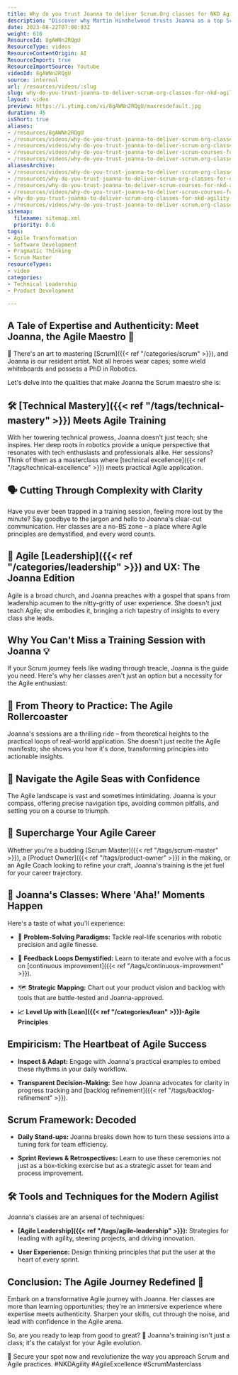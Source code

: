```yaml
---
title: Why do you trust Joanna to deliver Scrum.Org classes for NKD Agility?
description: "Discover why Martin Hinshelwood trusts Joanna as a top Scrum trainer for NKD Agility. Elevate your team's performance with expert guidance! #Scrum #Agile"
date: 2023-08-22T07:00:03Z
weight: 610
ResourceId: 8gAWNn2RQgU
ResourceType: videos
ResourceContentOrigin: AI
ResourceImport: true
ResourceImportSource: Youtube
videoId: 8gAWNn2RQgU
source: internal
url: /resources/videos/:slug
slug: why-do-you-trust-joanna-to-deliver-scrum-org-classes-for-nkd-agility-8gAWNn2RQgU
layout: video
preview: https://i.ytimg.com/vi/8gAWNn2RQgU/maxresdefault.jpg
duration: 45
isShort: true
aliases:
- /resources/8gAWNn2RQgU
- /resources/videos/why-do-you-trust-joanna-to-deliver-scrum-org-classes-for-nkd-agility-8gAWNn2RQgU
- /resources/videos/why-do-you-trust-joanna-to-deliver-scrum-org-classes-for-nkd-agility
- /resources/videos/why-do-you-trust-joanna-to-deliver-scrum-courses-for-nkd-agility
- /resources/videos/why-do-you-trust-joanna-to-deliver-scrum.org-classes-for-nkd-agility
aliasesArchive:
- /resources/videos/why-do-you-trust-joanna-to-deliver-scrum-org-classes-for-nkd-agility
- /resources/why-do-you-trust-joanna-to-deliver-scrum-org-classes-for-nkd-agility-2
- /resources/why-do-you-trust-joanna-to-deliver-scrum-courses-for-nkd-agility
- /resources/videos/why-do-you-trust-joanna-to-deliver-scrum-courses-for-nkd-agility
- why-do-you-trust-joanna-to-deliver-scrum-org-classes-for-nkd-agility-8gAWNn2RQgU
- /resources/videos/why-do-you-trust-joanna-to-deliver-scrum.org-classes-for-nkd-agility
sitemap:
  filename: sitemap.xml
  priority: 0.6
tags:
- Agile Transformation
- Software Development
- Pragmatic Thinking
- Scrum Master
resourceTypes:
- video
categories:
- Technical Leadership
- Product Development

---
```

## A Tale of Expertise and Authenticity: Meet Joanna, the Agile Maestro 🚀 

🤖 There's an art to mastering [Scrum]({{< ref "/categories/scrum" >}}), and Joanna is our resident artist. Not all heroes wear capes; some wield whiteboards and possess a PhD in Robotics.  

Let's delve into the qualities that make Joanna the Scrum maestro she is: 

## 🛠 [Technical Mastery]({{< ref "/tags/technical-mastery" >}}) Meets Agile Training 

With her towering technical prowess, Joanna doesn't just teach; she inspires. Her deep roots in robotics provide a unique perspective that resonates with tech enthusiasts and professionals alike. Her sessions? Think of them as a masterclass where [technical excellence]({{< ref "/tags/technical-excellence" >}}) meets practical Agile application. 

## 🗣 Cutting Through Complexity with Clarity 

Have you ever been trapped in a training session, feeling more lost by the minute? Say goodbye to the jargon and hello to Joanna's clear-cut communication. Her classes are a no-BS zone – a place where Agile principles are demystified, and every word counts. 

## 💼 Agile [Leadership]({{< ref "/categories/leadership" >}}) and UX: The Joanna Edition 

Agile is a broad church, and Joanna preaches with a gospel that spans from leadership acumen to the nitty-gritty of user experience. She doesn't just teach Agile; she embodies it, bringing a rich tapestry of insights to every class she leads. 

## Why You Can't Miss a Training Session with Joanna 💡 

If your Scrum journey feels like wading through treacle, Joanna is the guide you need. Here's why her classes aren't just an option but a necessity for the Agile enthusiast: 

## 🎢 From Theory to Practice: The Agile Rollercoaster 

Joanna's sessions are a thrilling ride – from theoretical heights to the practical loops of real-world application. She doesn't just recite the Agile manifesto; she shows you how it's done, transforming principles into actionable insights. 

## 🧭 Navigate the Agile Seas with Confidence 

The Agile landscape is vast and sometimes intimidating. Joanna is your compass, offering precise navigation tips, avoiding common pitfalls, and setting you on a course to triumph. 

## 🚀 Supercharge Your Agile Career 

Whether you're a budding [Scrum Master]({{< ref "/tags/scrum-master" >}}), a [Product Owner]({{< ref "/tags/product-owner" >}}) in the making, or an Agile Coach looking to refine your craft, Joanna's training is the jet fuel for your career trajectory. 

## 🌟 Joanna's Classes: Where 'Aha!' Moments Happen 

Here's a taste of what you'll experience: 

- 🤔 **Problem-Solving Paradigms:** Tackle real-life scenarios with robotic precision and agile finesse. 

- 🔄 **Feedback Loops Demystified:** Learn to iterate and evolve with a focus on [continuous improvement]({{< ref "/tags/continuous-improvement" >}}). 

- 🗺 **Strategic Mapping:** Chart out your product vision and backlog with tools that are battle-tested and Joanna-approved. 

- **📈** **Level Up with [Lean]({{< ref "/categories/lean" >}})-Agile Principles** 

## Empiricism: The Heartbeat of Agile Success 

- **Inspect & Adapt:** Engage with Joanna's practical examples to embed these rhythms in your daily workflow. 

- **Transparent Decision-Making:** See how Joanna advocates for clarity in progress tracking and [backlog refinement]({{< ref "/tags/backlog-refinement" >}}). 

## Scrum Framework: Decoded 

- **Daily Stand-ups:** Joanna breaks down how to turn these sessions into a tuning fork for team efficiency. 

- **Sprint Reviews & Retrospectives:** Learn to use these ceremonies not just as a box-ticking exercise but as a strategic asset for team and process improvement. 

## 🛠 Tools and Techniques for the Modern Agilist 

Joanna's classes are an arsenal of techniques: 

- **[Agile Leadership]({{< ref "/tags/agile-leadership" >}}):** Strategies for leading with agility, steering projects, and driving innovation. 

- **User Experience:** Design thinking principles that put the user at the heart of every sprint. 

## Conclusion: The Agile Journey Redefined 🌈 

Embark on a transformative Agile journey with Joanna. Her classes are more than learning opportunities; they're an immersive experience where expertise meets authenticity. Sharpen your skills, cut through the noise, and lead with confidence in the Agile arena. 

So, are you ready to leap from good to great? 🌟 Joanna's training isn't just a class; it's the catalyst for your Agile evolution. 

🔗 Secure your spot now and revolutionize the way you approach Scrum and Agile practices. #NKDAgility #AgileExcellence #ScrumMasterclass

